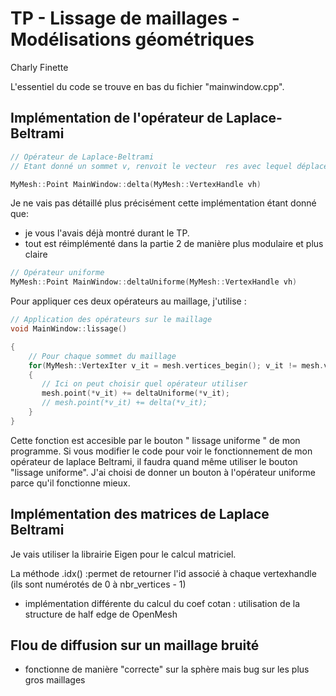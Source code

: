 # TP - Lissage de maillages - Modélisations géométriques

Charly Finette

L'essentiel du code se trouve en bas du fichier "mainwindow.cpp".

## Implémentation de l'opérateur de Laplace-Beltrami

``` c++
// Opérateur de Laplace-Beltrami
// Etant donné un sommet v, renvoit le vecteur  res avec lequel déplacer le sommet v pour effectuer un lissage à l'aide de l'opérateur de Laplace Beltrami

MyMesh::Point MainWindow::delta(MyMesh::VertexHandle vh)
```
Je ne vais pas détaillé plus précisément cette implémentation étant donné que:
- je vous l'avais déjà montré durant le TP.
- tout est réimplémenté dans la partie 2 de manière plus modulaire et plus claire

``` c++
// Opérateur uniforme
MyMesh::Point MainWindow::deltaUniforme(MyMesh::VertexHandle vh)
```

Pour appliquer ces deux opérateurs au maillage, j'utilise :
``` c++
// Application des opérateurs sur le maillage
void MainWindow::lissage()

{
    // Pour chaque sommet du maillage
    for(MyMesh::VertexIter v_it = mesh.vertices_begin(); v_it != mesh.vertices_end(); ++v_it )
    {
       // Ici on peut choisir quel opérateur utiliser
       mesh.point(*v_it) += deltaUniforme(*v_it);
       // mesh.point(*v_it) += delta(*v_it);
    }
}
```
Cette fonction est accesible par le bouton " lissage uniforme " de mon programme. Si vous modifier le code pour voir le fonctionnement de mon opérateur de laplace Beltrami, il faudra quand même utiliser le bouton "lissage uniforme".
J'ai choisi de donner un bouton à l'opérateur uniforme parce qu'il fonctionne mieux.

## Implémentation des matrices de Laplace Beltrami

Je vais utiliser la librairie Eigen pour le calcul matriciel.

La méthode .idx() :permet de retourner l'id associé à chaque vertexhandle (ils sont numérotés de 0 à nbr_vertices - 1)

- implémentation différente du calcul du coef cotan : utilisation de la structure de half edge de OpenMesh

## Flou de diffusion sur un maillage bruité

- fonctionne de manière "correcte" sur la sphère mais bug sur les plus gros maillages
